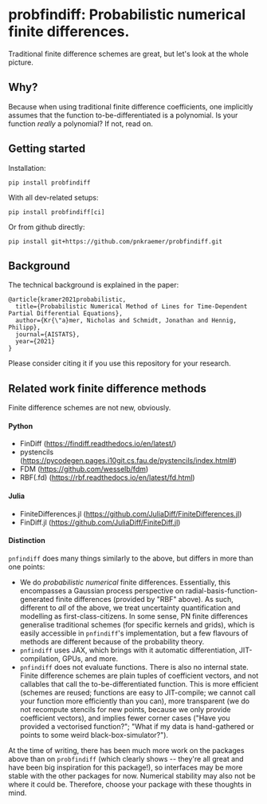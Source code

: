 # probfindiff: Probabilistic numerical finite differences.

Traditional finite difference schemes are great, but let's look at the whole picture.
## Why?
Because when using traditional finite difference coefficients, one implicitly assumes that the function to-be-differentiated is a polynomial.
Is your function _really_ a polynomial? If not, read on.


## Getting started

Installation:
```commandline
pip install probfindiff
```
With all dev-related setups:
```commandline
pip install probfindiff[ci]
```
Or from github directly:
```commandline
pip install git+https://github.com/pnkraemer/probfindiff.git
```


## Background
The technical background is explained in the paper:
```
@article{kramer2021probabilistic,
  title={Probabilistic Numerical Method of Lines for Time-Dependent Partial Differential Equations},
  author={Kr{\"a}mer, Nicholas and Schmidt, Jonathan and Hennig, Philipp},
  journal={AISTATS},
  year={2021}
}
```
Please consider citing it if you use this repository for your research. 

## Related work finite difference methods
Finite difference schemes are not new, obviously.

#### Python

* FinDiff (https://findiff.readthedocs.io/en/latest/)
* pystencils (https://pycodegen.pages.i10git.cs.fau.de/pystencils/index.html#)
* FDM (https://github.com/wesselb/fdm)
* RBF(.fd) (https://rbf.readthedocs.io/en/latest/fd.html)

#### Julia

* FiniteDifferences.jl (https://github.com/JuliaDiff/FiniteDifferences.jl)
* FinDiff.jl (https://github.com/JuliaDiff/FiniteDiff.jl)

#### Distinction

`pnfindiff` does many things similarly to the above, but differs in more than one points:

* We do _probabilistic numerical_ finite differences. 
  Essentially, this encompasses a Gaussian process perspective 
  on radial-basis-function-generated finite differences (provided by "RBF" above).
  As such, different to _all_ of the above, we treat uncertainty quantification and modelling 
  as first-class-citizens. In some sense, PN finite differences generalise
  traditional schemes (for specific kernels and grids), which is easily accessible
  in `pnfindiff`'s implementation, but a few flavours of methods are different 
  because of the probability theory.
* `pnfindiff` uses JAX, which brings with it automatic differentiation, JIT-compilation, GPUs, and more.
* `pnfindiff` does not evaluate functions. There is also no internal state. 
  Finite difference schemes are plain tuples of coefficient vectors,
  and not callables that call the to-be-differentiated function. 
  This is more efficient (schemes are reused; functions are easy to JIT-compile; 
  we cannot call your function more efficiently than you can), 
  more transparent (we do not recompute stencils for new points, because we only provide coefficient vectors), 
  and implies fewer corner cases ("Have you provided a vectorised function?";
  "What if my data is hand-gathered or points to some weird black-box-simulator?").

At the time of writing, there has been much more work on the packages above than on `probfindiff`
(which clearly shows -- they're all great and have been big inspiration for this package!), so
interfaces may be more stable with the other packages for now. 
Numerical stability may also not be where it could be. 
Therefore, choose your package with these thoughts in mind.
